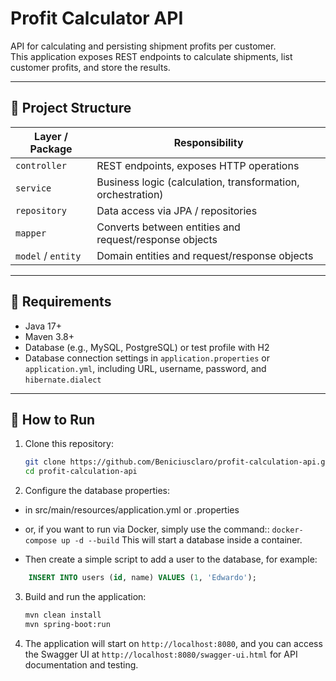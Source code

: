 # Profit Calculator API

API for calculating and persisting shipment profits per customer.  
This application exposes REST endpoints to calculate shipments, list customer profits, and store the results.

---

## 🧱 Project Structure

| Layer / Package   | Responsibility |
|-------------------|----------------|
| `controller`      | REST endpoints, exposes HTTP operations |
| `service`         | Business logic (calculation, transformation, orchestration) |
| `repository`      | Data access via JPA / repositories |
| `mapper`          | Converts between entities and request/response objects |
| `model` / `entity`| Domain entities and request/response objects |

---

## 🔧 Requirements

- Java 17+
- Maven 3.8+
- Database (e.g., MySQL, PostgreSQL) or test profile with H2
- Database connection settings in `application.properties` or `application.yml`, including URL, username, password, and `hibernate.dialect`

---

## 🚀 How to Run

1. Clone this repository:
   ```bash
   git clone https://github.com/Beniciusclaro/profit-calculation-api.git
   cd profit-calculation-api


2. Configure the database properties:

- in src/main/resources/application.yml or .properties


- or, if you want to run via Docker, simply use the command:: `docker-compose up -d --build` This will start a database inside a container.


- Then create a simple script to add a user to the database, for example:
```sql
    INSERT INTO users (id, name) VALUES (1, 'Edwardo');
```

3. Build and run the application:
   ```bash
   mvn clean install
   mvn spring-boot:run
   ```
4. The application will start on `http://localhost:8080`, and you can access the Swagger UI at `http://localhost:8080/swagger-ui.html` for API documentation and testing.